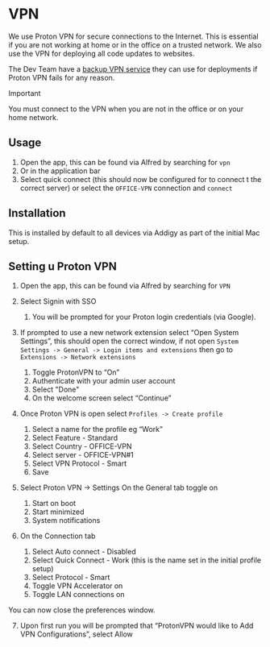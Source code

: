 # VPN

We use Proton VPN for secure connections to the Internet. This is essential if you are not working at home or in the office on a trusted network. We also use the VPN for deploying all code updates to websites.

The Dev Team have a [backup VPN service](backup-vpn.md) they can use for deployments if Proton VPN fails for any reason.

> [!IMPORTANT]  
> You must connect to the VPN when you are not in the office or on your home network. 

## Usage
1. Open the app, this can be found via Alfred by searching for `vpn`
2. Or in the application bar
3. Select quick connect (this should now be configured for to connect t the correct server) or select the `OFFICE-VPN` connection and `connect`

## Installation
This is installed by default to all devices via Addigy as part of the initial Mac setup. 

## Setting u Proton VPN
1. Open the app, this can be found via Alfred by searching for `VPN`
2. Select Signin with SSO 
   1. You will be prompted for your Proton login credentials (via Google).

3. If prompted to use a new network extension select “Open System Settings”, this should open the correct window, if not open `System Settings -> General -> Login items and extensions` then go to `Extensions -> Network extensions`
   1. Toggle ProtonVPN to “On” 
   2. Authenticate with your admin user account
   3. Select "Done"
   3. On the welcome screen select “Continue”
4. Once Proton VPN is open select `Profiles -> Create profile`
   1. Select a name for the profile eg “Work” 
   2. Select Feature - Standard 
   3. Select Country - OFFICE-VPN 
   4. Select server - OFFICE-VPN#1 
   5. Select VPN Protocol - Smart 
   6. Save
5. Select Proton VPN -> Settings 
   On the General tab toggle on 
   1. Start on boot 
   2. Start minimized 
   3. System notifications

6. On the Connection tab 
   1. Select Auto connect - Disabled 
   2. Select Quick Connect - Work (this is the name set in the initial profile setup)
   3. Select Protocol - Smart   
   4. Toggle VPN Accelerator on 
   5. Toggle LAN connections on

You can now close the preferences window.

7. Upon first run you will be prompted that “ProtonVPN would like to Add VPN Configurations”, select Allow








